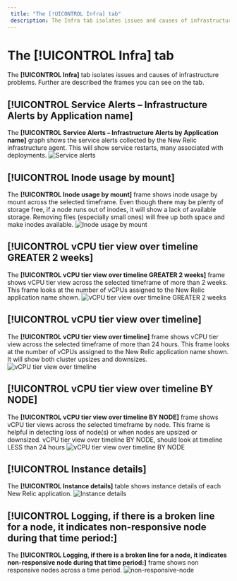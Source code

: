 ```yaml
---
 title: "The [!UICONTROL Infra] tab"
 description: The Infra tab isolates issues and causes of infrastructure problems.
---
```


# The [!UICONTROL Infra] tab

The **[!UICONTROL Infra]** tab isolates issues and causes of infrastructure problems. Further are described the frames you can see on the tab.

## [!UICONTROL Service Alerts – Infrastructure Alerts by Application name]

The **[!UICONTROL Service Alerts – Infrastructure Alerts by Application name]** graph shows the service alerts collected by the New Relic infrastructure agent. This will show service restarts, many associated with deployments.
![Service alerts](../../assets/tools/observation-for-adobe-commerce/service-alerts.jpeg)

## [!UICONTROL Inode usage by mount]

The **[!UICONTROL Inode usage by mount]** frame shows inode usage by mount across the selected timeframe. Even though there may be plenty of storage free, if a node runs out of inodes, it will show a lack of available storage. Removing files (especially small ones) will free up both space and make inodes available.
![Inode usage by mount](../../assets/tools/observation-for-adobe-commerce/inode-usage-mount.jpeg)

## [!UICONTROL vCPU tier view over timeline GREATER 2 weeks]

The **[!UICONTROL vCPU tier view over timeline GREATER 2 weeks]** frame shows vCPU tier view across the selected timeframe of more than 2 weeks. This frame looks at the number of vCPUs assigned to the New Relic application name shown.
![vCPU tier view over timeline GREATER 2 weeks](../../assets/tools/observation-for-adobe-commerce/vCPU-tier.jpeg)

## [!UICONTROL vCPU tier view over timeline]

The **[!UICONTROL vCPU tier view over timeline]** frame shows vCPU tier view across the selected timeframe of more than 24 hours. This frame looks at the number of vCPUs assigned to the New Relic application name shown. It will show both cluster upsizes and downsizes.
![vCPU tier view over timeline](../../assets/tools/observation-for-adobe-commerce/vcpu-tier-24.jpeg)

## [!UICONTROL vCPU tier view over timeline BY NODE]

The **[!UICONTROL vCPU tier view over timeline BY NODE]** frame shows vCPU tier views across the selected timeframe by node. This frame is helpful in detecting loss of node(s) or when nodes are upsized or downsized.
vCPU tier view over timeline BY NODE, should look at timeline LESS than 24 hours
![vCPU tier view over timeline BY NODE](../../assets/tools/observation-for-adobe-commerce/vcpu-tier-node.jpeg)

## [!UICONTROL Instance details]

The **[!UICONTROL Instance details]** table shows instance details of each New Relic application.
![Instance details](../../assets/tools/observation-for-adobe-commerce/instance-details.jpeg)

## [!UICONTROL Logging, if there is a broken line for a node, it indicates non-responsive node during that time period:]

The **[!UICONTROL Logging, if there is a broken line for a node, it indicates non-responsive node during that time period:]** frame shows non responsive nodes across a time period.
![non-responsive-node](../../assets/tools/observation-for-adobe-commerce/non-responsive-node.jpeg)
